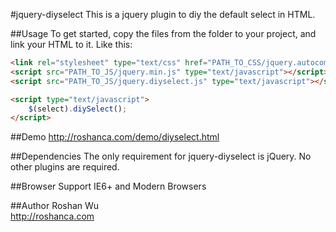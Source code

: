 #jquery-diyselect
This is a jquery plugin to diy the default select in HTML.

##Usage
To get started, copy the files from the folder to your project, and link your HTML to it. Like this:

``` html
<link rel="stylesheet" type="text/css" href="PATH_TO_CSS/jquery.autocomplete.css">
<script src="PATH_TO_JS/jquery.min.js" type="text/javascript"></script>
<script src="PATH_TO_JS/jquery.diyselect.js" type="text/javascript"></script>

<script type="text/javascript">
    $(select).diySelect();
</script>
```

##Demo
http://roshanca.com/demo/diyselect.html

##Dependencies
The only requirement for jquery-diyselect is jQuery. No other plugins are required.

##Browser Support
IE6+ and Modern Browsers

##Author
Roshan Wu <br />
http://roshanca.com